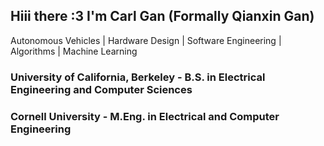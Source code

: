 ## Hiii there :3 I'm Carl Gan (Formally Qianxin Gan)

Autonomous Vehicles | Hardware Design | Software Engineering | Algorithms | Machine Learning

### University of California, Berkeley - B.S. in Electrical Engineering and Computer Sciences
### Cornell University - M.Eng. in Electrical and Computer Engineering

<!--
**CarlQGan/CarlQGan** is a ✨ _special_ ✨ repository because its `README.md` (this file) appears on your GitHub profile.

Here are some ideas to get you started:

- 🔭 I’m currently working on ...
- 🌱 I’m currently learning ...
- 👯 I’m looking to collaborate on ...
- 🤔 I’m looking for help with ...
- 💬 Ask me about ...
- 📫 How to reach me: ...
- 😄 Pronouns: ...
- ⚡ Fun fact: ...
-->
